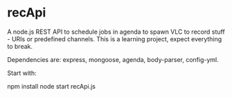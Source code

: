 # recApi

A node.js REST API to schedule jobs in agenda to spawn VLC to record stuff - URIs or predefined channels.
This is a learning project, expect everything to break.

Dependencies are: express, mongoose, agenda, body-parser, config-yml.

Start with:

npm install
node start recApi.js
